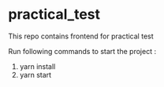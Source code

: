 # practical_test

This repo contains frontend for practical test

Run following commands to start the project :

1. yarn install
2. yarn start
